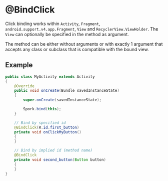 # @BindClick

Click binding works within `Activity`, `Fragment`, `android.support.v4.app.Fragment`, `View` and `RecyclerView.ViewHolder`. The `View` can optionally be specified in the method as argument.

The method can be either without arguments or with exactly 1 argument that accepts any class or subclass that is compatible with the bound view.

## Example

```java
public class MyActivity extends Activity
{
	@Override
	public void onCreate(Bundle savedInstanceState)
	{
		super.onCreate(savedInstanceState);

		Spork.bind(this);
	}

	// Bind by specified id
	@BindClick(R.id.first_button)
	private void onClickMyButton()
	{
	}

	// Bind by implied id (method name)
	@BindClick
	private void second_button(Button button)
	{
	}
}
```